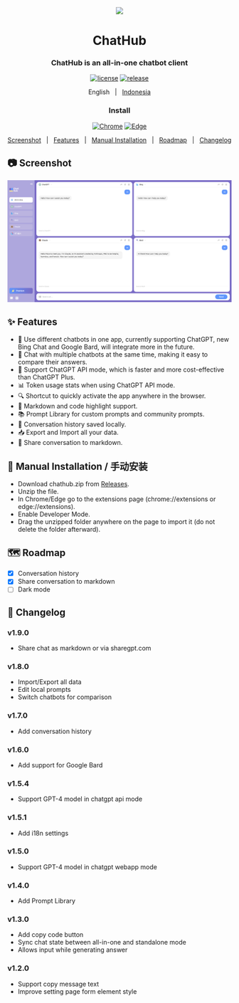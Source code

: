<p align="center">
    <img src="./src/assets/icon.png" width="150">
</p>

<h1 align="center">ChatHub</h1>

<div align="center">

### ChatHub is an all-in-one chatbot client

[![license][license-image]][license-url]
[![release][release-image]][release-url]

English &nbsp;&nbsp;|&nbsp;&nbsp; [Indonesia](README_IN.md)

### Install
    
[![Chrome][Chrome-image]][Chrome-url]
[![Edge][Edge-image]][Edge-url]

[Screenshot](#-Screenshot) &nbsp;&nbsp;|&nbsp;&nbsp; [Features](#-Features) &nbsp;&nbsp;|&nbsp;&nbsp; [Manual Installation](#-manual-installation--手动安装) &nbsp;&nbsp;|&nbsp;&nbsp; [Roadmap](#-Roadmap) &nbsp;&nbsp;|&nbsp;&nbsp; [Changelog](#-Changelog)
    
[license-image]: http://img.shields.io/badge/license-GNU-blue.svg

[license-url]: https://github.com/chathub-dev/chathub/blob/main/LICENSE

[release-image]: https://img.shields.io/badge/release-v.1.9.4-blue.svg

[release-url]: https://github.com/chathub-dev/chathub/releases/latest

[Chrome-image]: https://img.shields.io/badge/-Chrome-brightgreen?logo=google-chrome&logoColor=white

[Chrome-url]: https://chrome.google.com/webstore/detail/chathub-all-in-one-chatbo/iaakpnchhognanibcahlpcplchdfmgma?utm_source=website

[Edge-image]: https://img.shields.io/badge/-Edge-blue?logo=microsoft-edge&logoColor=white

[Edge-url]: https://microsoftedge.microsoft.com/addons/detail/chathub-allinone-chat/kdlmggoacmfoombiokflpeompajfljga

</div>

## 📷 Screenshot

![Screenshot](screenshots/extension.png?raw=true)

## ✨ Features

- 🤖 Use different chatbots in one app, currently supporting ChatGPT, new Bing Chat and Google Bard, will integrate more in the future.
- 💬 Chat with multiple chatbots at the same time, making it easy to compare their answers.
- 🚀 Support ChatGPT API mode, which is faster and more cost-effective than ChatGPT Plus.
- 📊 Token usage stats when using ChatGPT API mode.
- 🔍 Shortcut to quickly activate the app anywhere in the browser.
- 🎨 Markdown and code highlight support.
- 📚 Prompt Library for custom prompts and community prompts.
- 💾 Conversation history saved locally.
- 📥 Export and Import all your data.
- 🔗 Share conversation to markdown.

## 🔧 Manual Installation / 手动安装

- Download chathub.zip from [Releases](https://github.com/chathub-dev/chathub/releases).
- Unzip the file.
- In Chrome/Edge go to the extensions page (chrome://extensions or edge://extensions).
- Enable Developer Mode.
- Drag the unzipped folder anywhere on the page to import it (do not delete the folder afterward).

## 🗺️ Roadmap

- [x] Conversation history
- [x] Share conversation to markdown
- [ ] Dark mode

## 📜 Changelog

### v1.9.0

- Share chat as markdown or via sharegpt.com

### v1.8.0

- Import/Export all data
- Edit local prompts
- Switch chatbots for comparison

### v1.7.0

- Add conversation history

### v1.6.0

- Add support for Google Bard

### v1.5.4

- Support GPT-4 model in chatgpt api mode

### v1.5.1

- Add i18n settings

### v1.5.0

- Support GPT-4 model in chatgpt webapp mode

### v1.4.0

- Add Prompt Library

### v1.3.0

- Add copy code button
- Sync chat state between all-in-one and standalone mode
- Allows input while generating answer

### v1.2.0

- Support copy message text
- Improve setting page form element style
